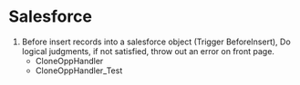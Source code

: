 # Salesforce
1. Before insert records into a salesforce object (Trigger BeforeInsert),
   Do logical judgments, if not satisfied, throw out an error on front page. 
   + CloneOppHandler 
   + CloneOppHandler_Test
